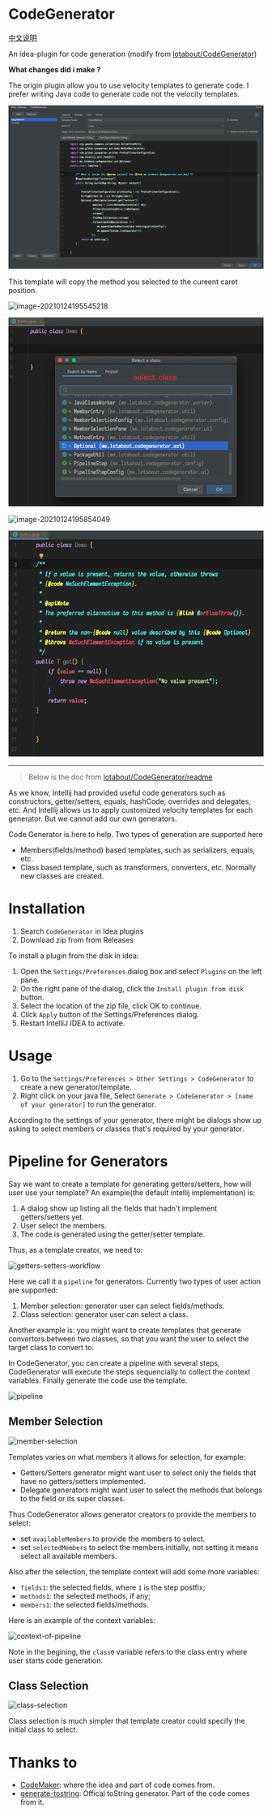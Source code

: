 # CodeGenerator

[中文说明](./doc/readme-zh.md)

An idea-plugin for code generation (modify from [lotabout/CodeGenerator](https://github.com/lotabout/CodeGenerator))

**What changes did i make ?**

The origin plugin allow you to use velocity templates to generate code. I prefer writing Java code to generate code not the velocity templates.

![image-20210124195309301](./doc/pictures/example.png)

This template will copy the method you selected to the cureent caret position.

![image-20210124195545218](/Users/hdr/Coding/Java/CodeGenerator/doc/pictures/example1.png)

![image-20210124195739128](./doc/pictures/example2.png)

![image-20210124195854049](/Users/hdr/Coding/Java/CodeGenerator/doc/pictures/example3.png)

![image-20210124195952945](./doc/pictures/example4.png)



---

> Below is the doc from [lotabout/CodeGenerator/readme](https://github.com/lotabout/CodeGenerator)

As we know, Intellij had provided useful code generators such as constructors,
getter/setters, equals, hashCode, overrides and delegates, etc. And Intellij
allows us to apply customized velocity templates for each generator. But we
cannot add our own generators.

Code Generator is here to help. Two types of generation are supported here
- Members(fields/method) based templates, such as serializers, equals, etc.
- Class based template, such as transformers, converters, etc. Normally new classes are created.

# Installation

1. Search `CodeGenerator` in Idea plugins
2. Download zip from from Releases

To install a plugin from the disk in idea:

1. Open the `Settings/Preferences` dialog box and select `Plugins` on the left pane.
2. On the right pane of the dialog, click the `Install plugin from disk` button.
3. Select the location of the zip file, click OK to continue.
4. Click `Apply` button of the Settings/Preferences dialog.
5. Restart IntelliJ IDEA to activate.

# Usage

1. Go to the `Settings/Preferences > Other Settings > CodeGenerator` to
   create a new generator/template.
2. Right click on your java file, Select `Generate > CodeGenerator > [name of
   your generator]` to run the generator.

According to the settings of your generator, there might be dialogs show up
asking to select members or classes that's required by your generator.

# Pipeline for Generators

Say we want to create a template for generating getters/setters, how will user
use your template? An example(the default intellij implementation) is:

1. A dialog show up listing all the fields that hadn't implement
   getters/setters yet.
2. User select the members.
3. The code is generated using the getter/setter template.

Thus, as a template creator, we need to:

![getters-setters-workflow](https://user-images.githubusercontent.com/1527040/31721488-23332b7a-b3df-11e7-883f-cac8e2be45a5.png)

Here we call it a `pipeline` for generators. Currently two types of user
action are supported:

1. Member selection: generator user can select fields/methods.
2. Class selection: generator user can select a class.

Another example is: you might want to create templates that generate
convertors between two classes, so that you want the user to select the target
class to convert to.

In CodeGenerator, you can create a pipeline with several steps, CodeGenerator
will execute the steps sequencially to collect the context variables. Finally
generate the code use the template.

![pipeline](https://user-images.githubusercontent.com/1527040/31721412-e9efcc38-b3de-11e7-99cd-44e3dd37b947.png)

## Member Selection

![member-selection](https://user-images.githubusercontent.com/1527040/31722083-c48779e4-b3e0-11e7-8441-a53a1b76de5d.png)

Templates varies on what members it allows for selection, for example:

- Getters/Setters generator might want user to select only the fields that
    have no getters/setters implemented.
- Delegate generators might want user to select the methods that belongs to
    the field or its super classes.

Thus CodeGenerator allows generator creators to provide the members to select:

- set `availableMembers` to provide the members to select.
- set `selectedMembers` to select the members initially, not setting it means
    select all available members.

Also after the selection, the template context will add some more variables:

- `fields1`: the selected fields, where `1` is the step postfix;
- `methods1`: the selected methods, if any;
- `members1`: the selected fields/methods.

Here is an example of the context variables:

![context-of-pipeline](https://user-images.githubusercontent.com/1527040/31721898-3629df8e-b3e0-11e7-8ac2-ca75680356cd.png)

Note in the begining, the `class0` variable refers to the class entry where
user starts code generation.

## Class Selection

![class-selection](https://user-images.githubusercontent.com/1527040/31723071-77492986-b3e3-11e7-8408-3735957fa8d9.png)

Class selection is much simpler that template creator could specify the
initial class to select.

# Thanks to
- [CodeMaker](https://raw.githubusercontent.com/x-hansong/CodeMaker): where
    the idea and part of code comes from.
- [generate-tostring](https://github.com/JetBrains/intellij-community/tree/master/plugins/generate-tostring):
  Offical toString generator. Part of the code comes from it.

